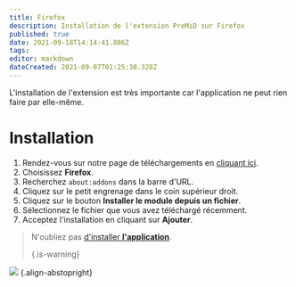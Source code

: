 ```yaml
---
title: Firefox
description: Installation de l'extension PreMiD sur Firefox
published: true
date: 2021-09-18T14:14:41.886Z
tags:
editor: markdown
dateCreated: 2021-09-07T01:25:38.328Z
---
```


L'installation de l'extension est très importante car l'application ne peut rien faire par elle-même.

# Installation
1. Rendez-vous sur notre page de téléchargements en [cliquant ici](https://premid.app/downloads).
2. Choisissez **Firefox**.
3. Recherchez `about:addons` dans la barre d'URL.
4. Cliquez sur le petit engrenage dans le coin supérieur droit.
5. Cliquez sur le bouton **Installer le module depuis un fichier**.
6. Sélectionnez le fichier que vous avez téléchargé récemment.
7. Acceptez l'installation en cliquant sur **Ajouter**.

> N'oubliez pas [d'installer **l'application**](/install). 
> 
> {.is-warning}

![](https://img.icons8.com/color/2x/firefox.png) {.align-abstopright}